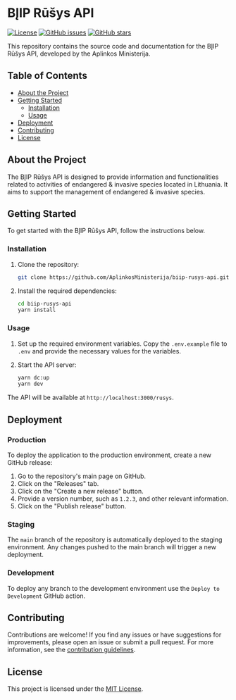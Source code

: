 # BĮIP Rūšys API

[![License](https://img.shields.io/github/license/AplinkosMinisterija/biip-rusys-api)](https://github.com/AplinkosMinisterija/biip-rusys-api/blob/main/LICENSE)
[![GitHub issues](https://img.shields.io/github/issues/AplinkosMinisterija/biip-rusys-api)](https://github.com/AplinkosMinisterija/biip-rusys-api/issues)
[![GitHub stars](https://img.shields.io/github/stars/AplinkosMinisterija/biip-rusys-api)](https://github.com/AplinkosMinisterija/biip-rusys-api/stargazers)

This repository contains the source code and documentation for the BĮIP Rūšys API, developed by the Aplinkos
Ministerija.

## Table of Contents

- [About the Project](#about-the-project)
- [Getting Started](#getting-started)
  - [Installation](#installation)
  - [Usage](#usage)
- [Deployment](#deployment)
- [Contributing](#contributing)
- [License](#license)

## About the Project

The BĮIP Rūšys API is designed to provide information and functionalities related to activities of endangered & invasive species located in Lithuania. It aims to support the management of endangered & invasive species.

## Getting Started

To get started with the BĮIP Rūšys API, follow the instructions below.

### Installation

1. Clone the repository:

   ```bash
   git clone https://github.com/AplinkosMinisterija/biip-rusys-api.git
   ```

2. Install the required dependencies:

   ```bash
   cd biip-rusys-api
   yarn install
   ```

### Usage

1. Set up the required environment variables. Copy the `.env.example` file to `.env` and provide the necessary values for the variables.

2. Start the API server:

   ```bash
   yarn dc:up
   yarn dev
   ```

The API will be available at `http://localhost:3000/rusys`.

## Deployment

### Production

To deploy the application to the production environment, create a new GitHub release:

1. Go to the repository's main page on GitHub.
2. Click on the "Releases" tab.
3. Click on the "Create a new release" button.
4. Provide a version number, such as `1.2.3`, and other relevant information.
5. Click on the "Publish release" button.

### Staging

The `main` branch of the repository is automatically deployed to the staging environment. Any changes pushed to the main
branch will trigger a new deployment.

### Development

To deploy any branch to the development environment use the `Deploy to Development` GitHub action.

## Contributing

Contributions are welcome! If you find any issues or have suggestions for improvements, please open an issue or submit a
pull request. For more information, see the [contribution guidelines](./CONTRIBUTING.md).

## License

This project is licensed under the [MIT License](./LICENSE).
